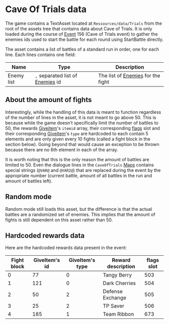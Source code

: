 # Cave Of Trials data

The game contains a TextAsset located at `Ressources/data/Trials` from the root of the assets tree that contains data about Cave of Trials. It is only loaded during the course of [Event](../SetText/Individual%20commands/Event.md) 156 (Cave of Trials event) to gather the enemies ids used to start the battle for each round using StartBattle directly.

The asset contains a list of battles of a standard run in order, one for each line. Each lines contains one field:

|Name|Type|Description|
|----|----|-----------|
|Enemy list|`,` separated list of [Enemies](../Enums%20and%20IDs/Enemies.md) id|The list of [Enemies](../Enums%20and%20IDs/Enemies.md) for the fight|

## About the amount of fights

Interestingly, while the handling of this data is meant to function regardless of the number of lines in the asset, it is not meant to go above 50. This is because while the game doesn't specifically limit the number of battles to 50, the rewards [Giveitem](../SetText/Individual%20commands/Giveitem.md)'s `itemid` array, their corresponding [flags](../Flags%20arrays/flags.md) slot and their corresponding [Giveitem](../SetText/Individual%20commands/Giveitem.md)'s `type` are hardcoded to each contain 5 elements and are only given every 10 fights (called a fight block in the section below). Going beyond that would cause an exception to be thrown because there are no 6th element in each of the array.

It is worth noting that this is the only reason the amount of battles are limited to 50. Even the dialogue lines in the `CaveOfTrials` [Maps](../Enums%20and%20IDs/Maps.md) contains special strings (`@VAR@` and `@VAR2@`) that are replaced during the event by the appropriate number (current battle, amount of all battles in the run and amount of battles left).

## Random mode

Random mode still loads this asset, but the difference is that the actual battles are a randomized set of enemies. This implies that the amount of fights is still dependent on this asset rather than 50.

## Hardcoded rewards data

Here are the hardcoded rewards data present in the event:

|Fight block|GiveItem's id|GiveItem's type|Reward description|flags slot|
|-----------|-------------|---------------|------------------|----------|
|0|77|0|Tangy Berry|503|
|1|121|0|Dark Cherries|504|
|2|50|2|Defense Exchange|505|
|3|25|2|TP Saver|506|
|4|185|1|Team Ribbon|673|
